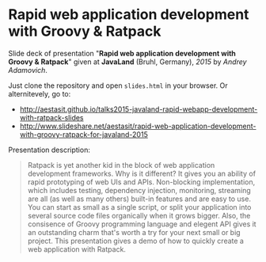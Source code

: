 # Rapid web application development with Groovy & Ratpack

Slide deck of presentation "**Rapid web application development with Groovy & Ratpack**" given at **JavaLand** (Bruhl, Germany), *2015* by *Andrey Adamovich*.

Just clone the repository and open `slides.html` in your browser. Or alternitevely, go to:

- <http://aestasit.github.io/talks2015-javaland-rapid-webapp-development-with-ratpack-slides>
- <http://www.slideshare.net/aestasit/rapid-web-application-development-with-groovy-ratpack-for-javaland-2015>

Presentation description:

> Ratpack is yet another kid in the block of web application development frameworks. Why is it different? It gives you an ability of rapid prototyping of web UIs and APIs. Non-blocking implementation, which includes testing, dependency injection, monitoring, streaming are all (as well as many others) built-in features and are easy to use. You can start as small as a single script, or split your application into several source code files organically when it grows bigger. Also, the consisence of Groovy programming language and elegent API gives it an outstanding charm that's worth a try for your next small or big project. This presentation gives a demo of how to quickly create a web application with Ratpack.